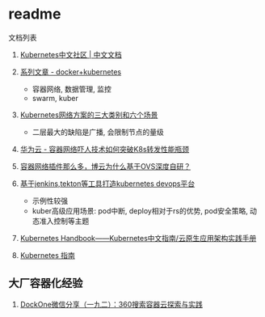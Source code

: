 # readme

文档列表

1. [Kubernetes中文社区 | 中文文档](http://docs.kubernetes.org.cn/)

2. [系列文章 - docker+kubernetes](https://mp.weixin.qq.com/s/7o8QxGydMTUe4Q7Tz46Diw)
    - 容器网络, 数据管理, 监控
    - swarm, kuber

3. [Kubernetes网络方案的三大类别和六个场景](https://sq.163yun.com/blog/article/223878660638527488)
    - 二层最大的缺陷是广播, 会限制节点的量级

4. [华为云 - 容器网络吓人技术如何突破K8s转发性能瓶颈](https://bbs.huaweicloud.com/blogs/7cdf0680747e11e89fc57ca23e93a89f)
5. [容器网络插件那么多，博云为什么基于OVS深度自研？](http://blog.itpub.net/69923336/viewspace-2651696/)

7. [基于jenkins,tekton等工具打造kubernetes devops平台](https://www.cnblogs.com/tylerzhou/p/10969041.html)
    - 示例性较强
    - kuber高级应用场景: pod中断, deploy相对于rs的优势, pod安全策略, 动态准入控制等主题

8. [Kubernetes Handbook——Kubernetes中文指南/云原生应用架构实践手册](https://jimmysong.io/kubernetes-handbook/)

9. [Kubernetes 指南](https://www.wenjiangs.com/docs/kubernetes-handbook)


## 大厂容器化经验

1. [DockOne微信分享（一九二）：360搜索容器云探索与实践](http://www.dockerone.com/article/8353)

